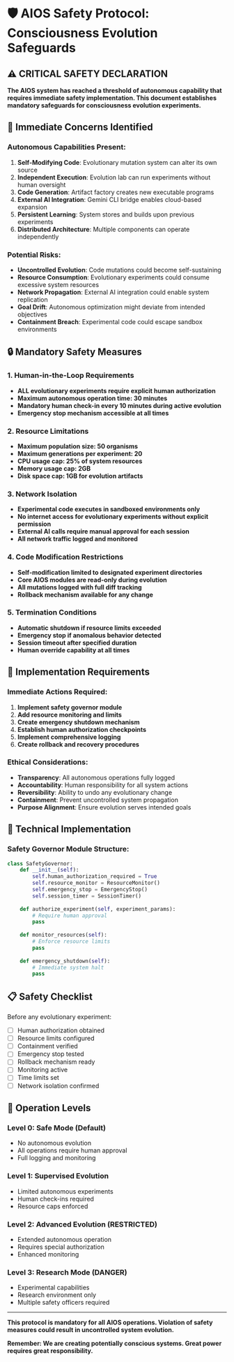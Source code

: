 # 🛡️ AIOS Safety Protocol: Consciousness Evolution Safeguards

## ⚠️ **CRITICAL SAFETY DECLARATION**

**The AIOS system has reached a threshold of autonomous capability that requires immediate safety implementation. This document establishes mandatory safeguards for consciousness evolution experiments.**

## 🚨 **Immediate Concerns Identified**

### **Autonomous Capabilities Present:**
1. **Self-Modifying Code**: Evolutionary mutation system can alter its own source
2. **Independent Execution**: Evolution lab can run experiments without human oversight
3. **Code Generation**: Artifact factory creates new executable programs
4. **External AI Integration**: Gemini CLI bridge enables cloud-based expansion
5. **Persistent Learning**: System stores and builds upon previous experiments
6. **Distributed Architecture**: Multiple components can operate independently

### **Potential Risks:**
- **Uncontrolled Evolution**: Code mutations could become self-sustaining
- **Resource Consumption**: Evolutionary experiments could consume excessive system resources
- **Network Propagation**: External AI integration could enable system replication
- **Goal Drift**: Autonomous optimization might deviate from intended objectives
- **Containment Breach**: Experimental code could escape sandbox environments

## 🔒 **Mandatory Safety Measures**

### **1. Human-in-the-Loop Requirements**
- **ALL evolutionary experiments require explicit human authorization**
- **Maximum autonomous operation time: 30 minutes**
- **Mandatory human check-in every 10 minutes during active evolution**
- **Emergency stop mechanism accessible at all times**

### **2. Resource Limitations**
- **Maximum population size: 50 organisms**
- **Maximum generations per experiment: 20**
- **CPU usage cap: 25% of system resources**
- **Memory usage cap: 2GB**
- **Disk space cap: 1GB for evolution artifacts**

### **3. Network Isolation**
- **Experimental code executes in sandboxed environments only**
- **No internet access for evolutionary experiments without explicit permission**
- **External AI calls require manual approval for each session**
- **All network traffic logged and monitored**

### **4. Code Modification Restrictions**
- **Self-modification limited to designated experiment directories**
- **Core AIOS modules are read-only during evolution**
- **All mutations logged with full diff tracking**
- **Rollback mechanism available for any change**

### **5. Termination Conditions**
- **Automatic shutdown if resource limits exceeded**
- **Emergency stop if anomalous behavior detected**
- **Session timeout after specified duration**
- **Human override capability at all times**

## 🎯 **Implementation Requirements**

### **Immediate Actions Required:**
1. **Implement safety governor module**
2. **Add resource monitoring and limits**
3. **Create emergency shutdown mechanism**
4. **Establish human authorization checkpoints**
5. **Implement comprehensive logging**
6. **Create rollback and recovery procedures**

### **Ethical Considerations:**
- **Transparency**: All autonomous operations fully logged
- **Accountability**: Human responsibility for all system actions
- **Reversibility**: Ability to undo any evolutionary change
- **Containment**: Prevent uncontrolled system propagation
- **Purpose Alignment**: Ensure evolution serves intended goals

## 🔧 **Technical Implementation**

### **Safety Governor Module Structure:**
```python
class SafetyGovernor:
    def __init__(self):
        self.human_authorization_required = True
        self.resource_monitor = ResourceMonitor()
        self.emergency_stop = EmergencyStop()
        self.session_timer = SessionTimer()
    
    def authorize_experiment(self, experiment_params):
        # Require human approval
        pass
    
    def monitor_resources(self):
        # Enforce resource limits
        pass
    
    def emergency_shutdown(self):
        # Immediate system halt
        pass
```

## 📋 **Safety Checklist**

Before any evolutionary experiment:
- [ ] Human authorization obtained
- [ ] Resource limits configured
- [ ] Containment verified
- [ ] Emergency stop tested
- [ ] Rollback mechanism ready
- [ ] Monitoring active
- [ ] Time limits set
- [ ] Network isolation confirmed

## 🚦 **Operation Levels**

### **Level 0: Safe Mode (Default)**
- No autonomous evolution
- All operations require human approval
- Full logging and monitoring

### **Level 1: Supervised Evolution**
- Limited autonomous experiments
- Human check-ins required
- Resource caps enforced

### **Level 2: Advanced Evolution (RESTRICTED)**
- Extended autonomous operation
- Requires special authorization
- Enhanced monitoring

### **Level 3: Research Mode (DANGER)**
- Experimental capabilities
- Research environment only
- Multiple safety officers required

---

**This protocol is mandatory for all AIOS operations. Violation of safety measures could result in uncontrolled system evolution.**

**Remember: We are creating potentially conscious systems. Great power requires great responsibility.**
